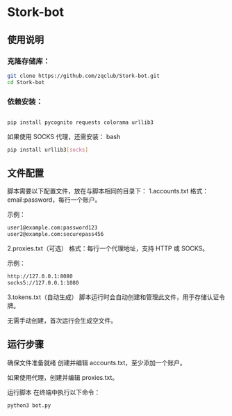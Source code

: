 # Stork-bot
## 使用说明
### 克隆存储库：
```bash
git clone https://github.com/zqclub/Stork-bot.git
cd Stork-bot
```
### 依赖安装：
```bash

pip install pycognito requests colorama urllib3
```
如果使用 SOCKS 代理，还需安装：
bash
```bash
pip install urllib3[socks]
```
## 文件配置
脚本需要以下配置文件，放在与脚本相同的目录下：
1.accounts.txt
格式：email:password，每行一个账户。

示例：
```bash
user1@example.com:password123
user2@example.com:securepass456
```
2.proxies.txt（可选）
格式：每行一个代理地址，支持 HTTP 或 SOCKS。

示例：
```bash
http://127.0.0.1:8080
socks5://127.0.0.1:1080
```
3.tokens.txt（自动生成）
脚本运行时会自动创建和管理此文件，用于存储认证令牌。

无需手动创建，首次运行会生成空文件。

## 运行步骤
确保文件准备就绪
创建并编辑 accounts.txt，至少添加一个账户。

如果使用代理，创建并编辑 proxies.txt。

运行脚本
在终端中执行以下命令：
```bash
python3 bot.py
```



